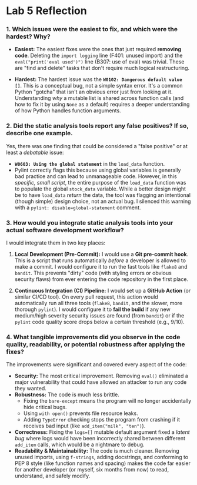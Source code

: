 # Lab 5 Reflection

### 1. Which issues were the easiest to fix, and which were the hardest? Why?

* **Easiest:** The easiest fixes were the ones that just required **removing code**. Deleting the `import logging` line (F401: unused import) and the `eval("print('eval used')")` line (B307: use of eval) was trivial. These are "find and delete" tasks that don't require much logical restructuring.

* **Hardest:** The hardest issue was the **`W0102: Dangerous default value []`**. This is a conceptual bug, not a simple syntax error. It's a common Python "gotcha" that isn't an obvious error just from looking at it. Understanding *why* a mutable list is shared across function calls (and how to fix it by using `None` as a default) requires a deeper understanding of how Python handles function arguments.

### 2. Did the static analysis tools report any false positives? If so, describe one example.

Yes, there was one finding that could be considered a "false positive" or at least a *debatable* issue:

* **`W0603: Using the global statement`** in the `load_data` function.
* Pylint correctly flags this because using global variables is generally bad practice and can lead to unmanageable code. However, in this *specific, small script*, the entire purpose of the `load_data` function was to populate the global `stock_data` variable. While a better design might be to have `load_data` *return* the data, the tool was flagging an intentional (though simple) design choice, not an actual bug. I silenced this warning with a `pylint: disable=global-statement` comment.

### 3. How would you integrate static analysis tools into your actual software development workflow?

I would integrate them in two key places:

1.  **Local Development (Pre-Commit):** I would use a **Git pre-commit hook**. This is a script that runs automatically *before* a developer is allowed to make a commit. I would configure it to run the fast tools like `flake8` and `bandit`. This prevents "dirty" code (with styling errors or obvious security flaws) from ever entering the code repository in the first place.

2.  **Continuous Integration (CI) Pipeline:** I would set up a **GitHub Action** (or similar CI/CD tool). On every pull request, this action would automatically run all three tools (`flake8`, `bandit`, and the slower, more thorough `pylint`). I would configure it to **fail the build** if any new medium/high severity security issues are found (from `bandit`) or if the `pylint` code quality score drops below a certain threshold (e.g., 9/10).

### 4. What tangible improvements did you observe in the code quality, readability, or potential robustness after applying the fixes?

The improvements were significant and covered every aspect of the code:

* **Security:** The most critical improvement. Removing `eval()` eliminated a major vulnerability that could have allowed an attacker to run any code they wanted.
* **Robustness:** The code is much less brittle.
    * Fixing the `bare-except` means the program will no longer accidentally hide critical bugs.
    * Using `with open()` prevents file resource leaks.
    * Adding `TypeError` checking stops the program from crashing if it receives bad input (like `add_item("milk", "ten")`).
* **Correctness:** Fixing the `logs=[]` mutable default argument fixed a *latent bug* where logs would have been incorrectly shared between different `add_item` calls, which would be a nightmare to debug.
* **Readability & Maintainability:** The code is much cleaner. Removing unused imports, using `f-strings`, adding docstrings, and conforming to PEP 8 style (like function names and spacing) makes the code far easier for another developer (or myself, six months from now) to read, understand, and safely modify.